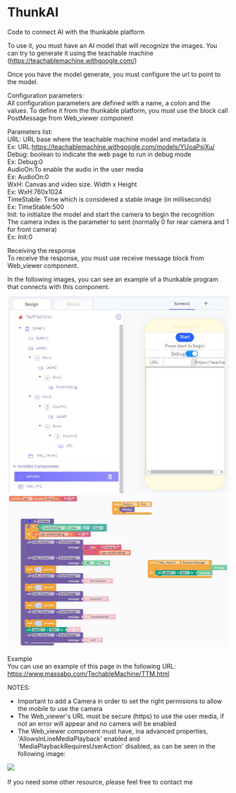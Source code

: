 # ThunkAI
Code to connect AI with the thunkable platform

To use it, you must have an AI model that will recognize the images.
You can try to generate it using the teachable machine (https://teachablemachine.withgoogle.com/)

Once you have the model generate, you must configure the url to point to the model.

Configuration parameters:<br>
All configuration parameters are defined with a name, a colon and the values. 
To define it from the thunkable platform, you must use the block call PostMessage from Web_viewer component

Parameters list:<br>
  URL: URL base where the teachable machine model and metadata is<br>
    Ex: URL:https://teachablemachine.withgoogle.com/models/YUoaPsjXu/<br>
  Debug: boolean to indicate the web page to run in debug mode<br>
    Ex: Debug:0<br>
  AudioOn:To enable the audio in the user media<br>
    Ex: AudioOn:0<br>
  WxH: Canvas and video size. Width x Height<br>
    Ex: WxH:760x1024<br>
  TimeStable: Time which is considered a stable image (in milliseconds)<br>
    Ex: TimeStable:500<br>
  Init: to initialize the model and start the camera to begin the recognition<br>
  	The camera index is the parameter to sent (normally 0 for rear camera and 1 for front camera)<br>
    Ex: Init:0<br>


 Receiving the response<br>
 To receive the response, you must use receive message block from Web_viewer component.

 In the following images, you can see an example of a thunkable program that connects with this component.
 
<img src="https://github.com/pocjoc/ThunkAI/blob/main/ExampleDesign.jpg" />
<img src="https://github.com/pocjoc/ThunkAI/blob/main/ExampleBlocks.jpg" />

 Example<br>
 You can use an example of this page in the following URL:
 https://www.massabo.com/TechableMachine/TTM.html

 NOTES:
 - Important to add a Camera in order to set the right permisions to allow the mobile to use the camera
 - The Web_viewer's URL must be secure (https) to use the user media, if not an error will appear and no camera will be enabled
 - The Web_viewer component must have, ina advanced properties, 'AllowsInLineMediaPlayback' enabled and 'MediaPlaybackRequiresUserAction' disabled, as can be seen in the following image:
 <img src="https://user-images.githubusercontent.com/25144196/114837173-b711f600-9dd3-11eb-808e-0a1280e188a3.png" />


If you need some other resource, please feel free to contact me
